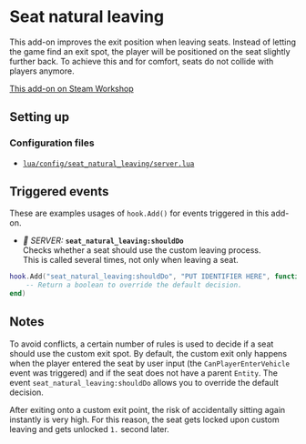 # Seat natural leaving

This add-on improves the exit position when leaving seats. Instead of letting the game find an exit spot, the player will be positioned on the seat slightly further back. To achieve this and for comfort, seats do not collide with players anymore.

[This add-on on Steam Workshop](https://steamcommunity.com/sharedfiles/filedetails/?id=2128662255)

## Setting up

### Configuration files

- [`lua/config/seat_natural_leaving/server.lua`](../_config/lua/config/seat_natural_leaving/server.lua)

## Triggered events

These are examples usages of `hook.Add()` for events triggered in this add-on.

- *:blue_heart: SERVER:* **`seat_natural_leaving:shouldDo`**  
    Checks whether a seat should use the custom leaving process.  
    This is called several times, not only when leaving a seat.

```lua
hook.Add("seat_natural_leaving:shouldDo", "PUT IDENTIFIER HERE", function(seat, ply)
	-- Return a boolean to override the default decision.
end)
```

## Notes

To avoid conflicts, a certain number of rules is used to decide if a seat should use the custom exit spot. By default, the custom exit only happens when the player entered the seat by user input (the `CanPlayerEnterVehicle` event was triggered) and if the seat does not have a parent `Entity`. The event `seat_natural_leaving:shouldDo` allows you to override the default decision.

After exiting onto a custom exit point, the risk of accidentally sitting again instantly is very high. For this reason, the seat gets locked upon custom leaving and gets unlocked `1.` second later.
